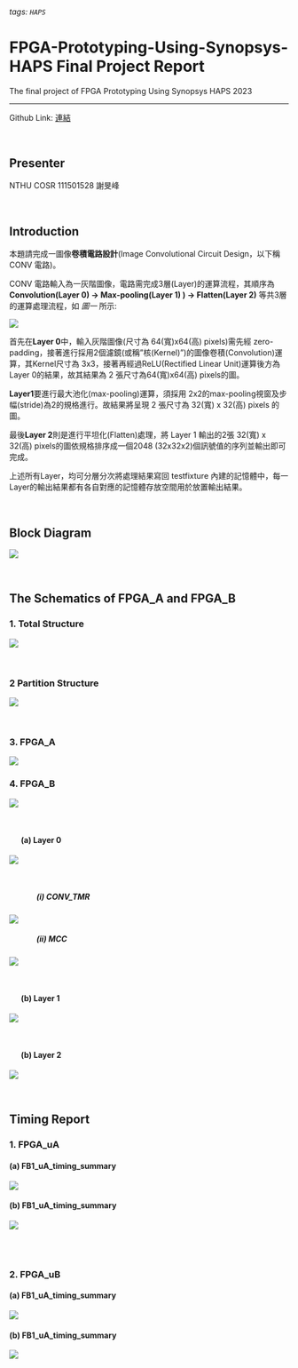 ###### tags: `HAPS`
# FPGA-Prototyping-Using-Synopsys-HAPS Final Project Report

The final project of FPGA Prototyping Using Synopsys HAPS 2023

------

Github Link: [連結](https://github.com/Pacific-Feng/FPGA-Prototyping-Using-Synopsys-HAPS)

<br>

## **Presenter**
NTHU COSR 111501528 謝旻峰

<br>

## **Introduction**

本題請完成一圖像**卷積電路設計**(Image Convolutional Circuit Design，以下稱 CONV 電路)。

CONV 電路輸入為一灰階圖像，電路需完成3層(Layer)的運算流程，其順序為**Convolution(Layer 0) → Max-pooling(Layer 1) ) → Flatten(Layer 2)** 等共3層的運算處理流程，如 *圖一* 所示:

![](https://i.imgur.com/pBPz6ff.png)


首先在**Layer 0**中，輸入灰階圖像(尺寸為 64(寬)x64(高) pixels)需先經 zero-padding，接著進行採用2個濾鏡(或稱”核(Kernel)”)的圖像卷積(Convolution)運算，其Kernel尺寸為 3x3，接著再經過ReLU(Rectified Linear Unit)運算後方為 Layer 0的結果，故其結果為 2 張尺寸為64(寬)x64(高) pixels的圖。

**Layer1**要進行最大池化(max-pooling)運算，須採用 2x2的max-pooling視窗及步幅(stride)為2的規格進行。故結果將呈現 2 張尺寸為 32(寬) x 32(高) pixels 的圖。 

最後**Layer 2**則是進行平坦化(Flatten)處理，將 Layer 1 輸出的2張 32(寬) x 32(高) pixels的圖依規格排序成一個2048 (32x32x2)個訊號值的序列並輸出即可完成。

上述所有Layer，均可分層分次將處理結果寫回 testfixture 內建的記憶體中，每一Layer的輸出結果都有各自對應的記憶體存放空間用於放置輸出結果。

<br>

## **Block Diagram**

![](https://i.imgur.com/Y55LI7x.png)

<br>

## **The Schematics of FPGA_A and FPGA_B**

### 1. Total Structure

![](https://i.imgur.com/2KW4uvX.png)

<br>

### 2 Partition Structure

![](https://i.imgur.com/9zCPKwy.png)

<br>

### 3. FPGA_A

![](https://i.imgur.com/ea0hKFo.png)

### 4. FPGA_B

![](https://i.imgur.com/yzvtZGU.png)

<br>

#### &ensp;&ensp;&ensp;**(a) Layer 0**

![](https://i.imgur.com/74f9i3q.png)

<br>

##### &ensp;&ensp;&ensp;&ensp;&ensp;&ensp;&ensp;(i) CONV_TMR

![](https://i.imgur.com/skEhTgp.png)

##### &ensp;&ensp;&ensp;&ensp;&ensp;&ensp;&ensp;(ii) MCC

![](https://i.imgur.com/6jaOVVG.png)


<br>

#### &ensp;&ensp;&ensp;**(b) Layer 1**

![](https://i.imgur.com/iAYF8mJ.png)

<br>

#### &ensp;&ensp;&ensp;**(b) Layer 2**

![](https://i.imgur.com/dyHZEtM.png)


<br>

## **Timing Report**

### 1. FPGA_uA

#### (a) FB1_uA_timing_summary

![](https://i.imgur.com/XuY6816.png)


#### (b) FB1_uA_timing_summary

![](https://i.imgur.com/RV0dujH.png)

<br><br>

### 2. FPGA_uB

#### (a) FB1_uA_timing_summary

![](https://i.imgur.com/rwAELWJ.png)


#### (b) FB1_uA_timing_summary

![](https://i.imgur.com/B6MBqso.png)


